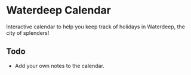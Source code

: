 # Waterdeep Calendar

Interactive calendar to help you keep track of holidays in Waterdeep, the city of splenders!

## Todo

* Add your own notes to the calendar.
